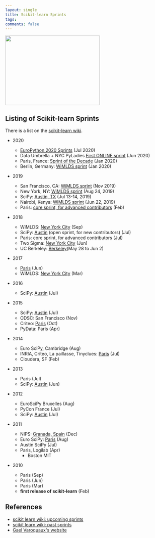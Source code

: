 ```yaml
---
layout: single
title: Scikit-learn Sprints
tags: 
comments: false
---
```



<p float="left">
  <img src="../../assets/images/scikit-learn-logo.png"  width="300" height="220"/> 
</p>


## Listing of Scikit-learn Sprints

There is a list on the [scikit-learn wiki](https://github.com/scikit-learn/scikit-learn/wiki/Past-sprints). 

- 2020
  - [EuroPython 2020 Sprints](https://wiki.python.org/moin/EuroPython2020/Sprints) (Jul 2020)
  - Data Umbrella + NYC PyLadies [First ONLINE sprint](https://tinyurl.com/sklearn-online) (Jun 2020)
  - Paris, France:  [Sprint of the Decade](https://github.com/scikit-learn/scikit-learn/wiki/Paris-scikit-learn-Sprint-of-the-Decade) (Jan 2020)
  - Berlin, Germany: [WiMLDS sprint](https://github.com/WiMLDS/berlin-2020-scikit-sprint) (Jan 2020)
  
- 2019  
  - San Francisco, CA:  [WiMLDS sprint](http://wimlds.org/opensourcesprints-2/bay-area-scikit-sprint-2019/) (Nov 2019)
  - New York, NY:  [WiMLDS sprint](http://wimlds.org/opensourcesprints-2/nyc-scikit-sprint-2019/) (Aug 24, 2019)
  - SciPy:  [Austin, TX](https://www.scipy2019.scipy.org/sprints) (Jul 13-14, 2019)  
  - Nairobi, Kenya:  [WiMLDS sprint](http://wimlds.org/nairobi-scikit-sprint-2019/) (Jun 22, 2019)
  - Paris:  [core sprint, for advanced contributors](https://scikit-learn.fondation-inria.fr/en/scikit-learn-sprint-in-paris/) (Feb)
- 2018
  - WiMLDS:  [New York City](https://reshamas.github.io/highlights-from-the-2018-NYC-WiMLDS-scikit-sprint) (Sep)
  - SciPy:  [Austin](http://gael-varoquaux.info/programming/sprint-on-scikit-learn-in-paris-and-austin.html) (open sprint, for new contributors) (Jul)
  - Paris:  core sprint, for advanced contributors (Jul)
  - Two Sigma:  [New York City](https://twitter.com/amuellerml/status/1007670849774784512) (Jun) 
  - UC Berkeley:  [Berkeley](https://github.com/scikit-image/scikit-image/wiki/UC-Berkeley-(BIDS)-sprint,-May-28-Jun-2-2018)(May 28 to Jun 2)
- 2017
  - [Paris](http://gael-varoquaux.info/programming/scikit-learn-paris-sprint-2017.html) (Jun)
  - WiMLDS: [New York City](https://github.com/WiMLDS/scikit-sprint-nyc-2017/blob/master/README.md) (Mar)
- 2016
  - SciPy:  [Austin](https://scipy2016.scipy.org/ehome/146062/332969/) (Jul)
- 2015
  - SciPy:  [Austin](https://scipy2016.scipy.org/ehome/115969/292867/) (Jul)
  - ODSC:   San Francisco (Nov)
  - Criteo:  [Paris](https://twitter.com/GaelVaroquaux/status/656847270550310912) (Oct)
  - PyData:  Paris (Apr)
- 2014
  - Euro SciPy, Cambridge (Aug)
  - INRIA, Criteo, La paillasse, Tinyclues:  [Paris](http://gael-varoquaux.info/programming/scikit-learn-2014-sprint-a-report.html) (Jul)
  - Cloudera, SF (Feb)
- 2013
  - Paris (Jul)
  - SciPy:  [Austin](https://conference.scipy.org/scipy2013/sprint_detail.php?id=36) (Jun)
- 2012
  - EuroSciPy Bruxelles (Aug)
  - PyCon France (Jul)
  - SciPy:  [Austin](http://conference.scipy.org/scipy2012/sprints/sprint_detail.php?id=15) (Jul)
- 2011
  - NIPS:  [Granada, Spain](http://gael-varoquaux.info/programming/scikit-learn-nips-2011-sprint-international-thanks-to-our-sponsors.html) (Dec)
  - Euro SciPy:  [Paris](http://fa.bianp.net/blog/2011/scikit-learn-euroscipy-2011-coding-sprint-day-one/) (Aug)
  - Austin SciPy (Jul)
  - Paris, Logilab (Apr)
    - Boston MIT
- 2010 
  - Paris (Sep)
  - Paris (Jun)
  - Paris (Mar)
  - **first release of scikit-learn** (Feb)

## References
* [scikit learn wiki: upcoming sprints](https://github.com/scikit-learn/scikit-learn/wiki/Upcoming-events)
* [scikit learn wiki:  past sprints](https://github.com/scikit-learn/scikit-learn/wiki/Past-sprints)
* [Gael Varoquaux's website](http://gael-varoquaux.info/tag/sprint.html)

